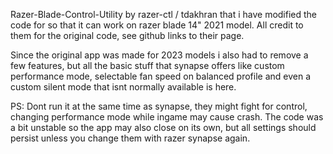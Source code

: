 Razer-Blade-Control-Utility by razer-ctl / tdakhran that i have modified the code for so that it can work on razer blade 14" 2021 model. All credit to them for the original code, see github links to their page.

Since the original app was made for 2023 models i also had to remove a few features, but all the basic stuff that synapse offers like custom performance mode, selectable fan speed on balanced profile and even a custom silent mode that isnt normally available is here.

PS: Dont run it at the same time as synapse, they might fight for control, changing performance mode while ingame may cause crash. The code was a bit unstable so the app may also close on its own, but all settings should persist unless you change them with razer synapse again.
